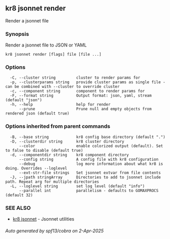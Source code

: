 ## kr8 jsonnet render

Render a jsonnet file

### Synopsis

Render a jsonnet file to JSON or YAML

```
kr8 jsonnet render [flags] file [file ...]
```

### Options

```
  -C, --cluster string         cluster to render params for
  -p, --clusterparams string   provide cluster params as single file - can be combined with --cluster to override cluster
  -c, --component string       component to render params for
  -F, --format string          Output format: json, yaml, stream (default "json")
  -h, --help                   help for render
      --prune                  Prune null and empty objects from rendered json (default true)
```

### Options inherited from parent commands

```
  -B, --base string            kr8 config base directory (default ".")
  -D, --clusterdir string      kr8 cluster directory
      --color                  enable colorized output (default). Set to false to disable (default true)
  -d, --componentdir string    kr8 component directory
      --config string          A config file with kr8 configuration
      --debug                  log more information about what kr8 is doing. Overrides --loglevel
      --ext-str-file strings   Set jsonnet extvar from file contents
  -J, --jpath stringArray      Directories to add to jsonnet include path. Repeat arg for multiple directories
  -L, --loglevel string        set log level (default "info")
      --parallel int           parallelism - defaults to GOMAXPROCS (default 32)
```

### SEE ALSO

* [kr8 jsonnet](kr8_jsonnet.md)	 - Jsonnet utilities

###### Auto generated by spf13/cobra on 2-Apr-2025
